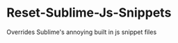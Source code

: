 Reset-Sublime-Js-Snippets
=========================

Overrides Sublime's annoying built in js snippet files
